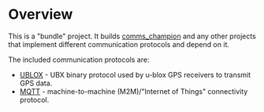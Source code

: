 # Overview
This is a "bundle" project. It builds [comms_champion](https://github.com/arobenko/comms_champion)
and any other projects that implement different communication protocols and
depend on it.

The included communication protocols are:

- [UBLOX](https://github.com/arobenko/ublox) - UBX binary protocol used by u-blox GPS receivers to transmit GPS data.
- [MQTT](https://github.com/arobenko/mqtt) - machine-to-machine (M2M)/"Internet of Things" 
connectivity protocol.
